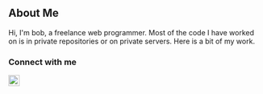 ## About Me

Hi, I'm bob, a freelance web programmer. Most of the code I have worked on is in private repositories or on private servers. Here is a bit of my work.

### Connect with me

[<img align="left" alt="rabottomley | LinkedIn" width="22px" src="https://cdn.jsdelivr.net/npm/simple-icons@v3/icons/linkedin.svg" />][linkedin]

[linkedin]: https://linkedin.com/in/rabottomley
[weatherstation]: https://bob.webguy.pw
